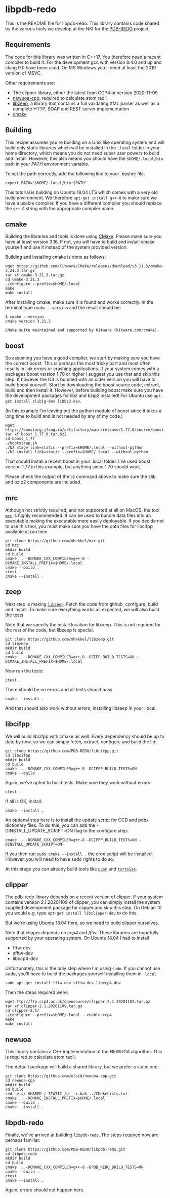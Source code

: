 libpdb-redo
===========

This is the README file for libpdb-redo. This library contains code
shared by the various tools we develop at the NKI for the
[PDB-REDO](https://pdb-redo.eu/) project.

Requirements
------------

The code for this library was written in C++17. You therefore need a
recent compiler to build it. For the development gcc with version 8.4.0
and up and clang 9.0 have been used. On MS Windows you'll need at least
the 2019 version of MSVC.

Other requirements are:

- The clipper library, either the latest from CCP4 or version 2020-11-09
- [newuoa-cpp](https://github.com/elsid/newuoa-cpp), required to
  calculate atom radii
- [libzeep](https://github.com/mhekkel/libzeep), a library that
  contains a full validating XML parser as well as a complete HTTP,
  SOAP and REST server implementation
- [cmake](https://cmake.org)


Building
--------

This recipe assumes you're building on a Unix like operating system and will build only static libraries which will be installed in the `.local` folder in your home directory, which means you do not need super user powers to build and install. However, this also means you should have the `$HOME/.local/bin` path in your _PATH_ environment variable.

To set the path correctly, add the following line to your .bashrc file.

```
export PATH="$HOME/.local/bin:$PATH"
```

This tutorial is building on Ubuntu 18.04 LTS which comes with a very old build environment. We therefore `apt-get install g++-8` to make sure we have a usable compiler. If you have a different compiler you should replace the `g++-8` string with the appropriate compiler name.


cmake
-----

Building the libraries and tools is done using [CMake](https://cmake.org/). Please make sure you have at least version 3.16. If not, you will have to build and install cmake yourself and use it instead of the system provided version.

Building and installing cmake is done as follows:

```
wget https://github.com/Kitware/CMake/releases/download/v3.21.3/cmake-3.21.3.tar.gz
tar xf cmake-3.21.3.tar.gz
cd cmake-3.21.3
./configure --prefix=$HOME/.local
make
make install
```
After installing cmake, make sure it is found and works correctly. In the terminal type `cmake --version` and the result should be:

```
$ cmake --version
cmake version 3.21.3

CMake suite maintained and supported by Kitware (kitware.com/cmake).
```

boost
-----

So assuming you have a good compiler, we start by making sure you have the correct boost. This is perhaps the most tricky part and most often results in link errors or crashing applications. If your system comes with a packages boost version 1.70 or higher I suggest you use that and skip this step. If however the OS is bundled with an older version you will have to build boost yourself. Start by downloading the boost source code, extract, build and then install it. However, before building boost make sure you have the development packages for libz and bzip2 installed! For Ubuntu use `apt-get install zlib1g-dev libbz2-dev`.

(In this example I'm leaving out the python module of boost since it takes a long time to build and is not needed by any of my code.)

```
wget https://boostorg.jfrog.io/artifactory/main/release/1.77.0/source/boost_1_77_0.tar.bz2
tar xf boost_1_77_0.tar.bz2
cd boost_1_77
./bootstrap.sh
./b2 stage link=static --prefix=$HOME/.local --without-python
./b2 install link=static --prefix=$HOME/.local --without-python
```

That should install a recent boost in your .local folder. I've used boost version 1.77 in this example, but anything since 1.70 should work.

Please check the output of the `b2` command above to make sure the zlib and bzip2 components are included.

mrc
---

Although not strictly required, and not supported at all on MacOS, the tool [`mrc`](https://github.com/mhekkel/mrc.git) is highly recommended. It can be used to bundle data files into an executable making the executable more easily deployable. If you decide not to use this tool, you must make sure you have the data files for libcifpp available at run time.

```
git clone https://github.com/mhekkel/mrc.git
cd mrc
mkdir build
cd build
cmake .. -DCMAKE_CXX_COMPILER=g++-8 -DCMAKE_INSTALL_PREFIX=$HOME/.local
cmake --build .
ctest .
cmake --install .
```

zeep
-----

Next step is making [`libzeep`](https://github.com/mhekkel/libzeep). Fetch the code from github, configure, build and install. To make sure everything works as expected, we will also build the tests.

Note that we specify the install location for libzeep. This is not required for the rest of the code, but libzeep is special.

```
git clone https://github.com/mhekkel/libzeep.git
cd libzeep
mkdir build
cd build
cmake .. -DCMAKE_CXX_COMPILER=g++-8 -DZEEP_BUILD_TESTS=ON -DCMAKE_INSTALL_PREFIX=$HOME/.local
```
Now run the tests:
```
ctest .
```
There should be no errors and all tests should pass.

```
cmake --install .
```
And that should also work without errors, installing libzeep in your .local.

libcifpp
--------

We will build libcifpp with cmake as well. Every dependency should be up to date by now, so we can simply fetch, extract, configure and build the lib:

```
git clone https://github.com/PDB-REDO/libcifpp.git
cd libcifpp
mkdir build
cd build
cmake .. -DCMAKE_CXX_COMPILER=g++-8 -DCIFPP_BUILD_TESTS=ON
cmake --build .
```
Again, we've opted to build tests. Make sure they work without errors:
```
ctest .
```
If all is OK, install:
```
cmake --install .
```

An optional step here is to install the update script for CCD and pdbx dictionary files. To do this, you can add the -DINSTALL_UPDATE_SCRIPT=ON flag to the configure step:

```
cmake .. -DCMAKE_CXX_COMPILER=g++-8 -DCIFPP_BUILD_TESTS=ON -DINSTALL_UPDATE_SCRIPT=ON
```

If you then run `sudo cmake --install .` the cron script will be installed. However, you will need to have sudo rights to do so.

At this stage you can already build tools like [`DSSP`](https://github.com/PDB-REDO/dssp.git) and [`tortoize`](https://github.com/PDB-REDO/tortoize.git).

clipper
-------

The pdb-redo library depends on a recent version of clipper. If your system contains version 2.1.20201109 of clipper, you can simply install the system supplied development package for clipper and skip this step. On Debian 10 you would e.g. type `apt-get install libclipper-dev` to do this.

But we're using Ubuntu 18.04 here, so we need to build clipper ourselves.

Note that clipper depends on _ccp4_ and _fftw_. These libraries are hopefully supported by your operating system. On Ubuntu 18.04 I had to install

* fftw-dev
* sfftw-dev
* libccp4-dev

Unfortunately, this is the only step where I'm using `sudo`. If you cannot use sudo, you'll have to build the packages yourself installing them in `.local`.

```
sudo apt-get install fftw-dev sfftw-dev libccp4-dev
```

Then the steps required were:

```
wget ftp://ftp.ccp4.ac.uk/opensource/clipper-2.1.20201109.tar.gz
tar xf clipper-2.1.20201109.tar.gz
cd clipper-2.1/
./configure --prefix=$HOME/.local --enable-ccp4
make
make install
```

newuoa
------

This library contains a C++ implementation of the NEWUOA algorithm. This is required to calculate atom radii.

The default package will build a shared library, but we prefer a static one:

```
git clone https://github.com/elsid/newuoa-cpp.git
cd newuoa-cpp
mkdir build
cd build
sed -e's/ SHARED / STATIC /g' -i.bak ../CMakeLists.txt
cmake .. -DCMAKE_INSTALL_PREFIX=$HOME/.local
cmake --build .
cmake --install .
```

libpdb-redo
-----------

Finally, we've arrived at building [`libpdb-redo`](https://github.com/PDB-REDO/libpdb-redo.git). The steps required now are perhaps familiar:

```
git clone https://github.com/PDB-REDO/libpdb-redo.git
cd libpdb-redo
mkdir build
cd build
cmake .. -DCMAKE_CXX_COMPILER=g++-8 -DPDB_REDO_BUILD_TESTS=ON
cmake --build .
ctest .
cmake --install .
```

Again, errors should not happen here. 

